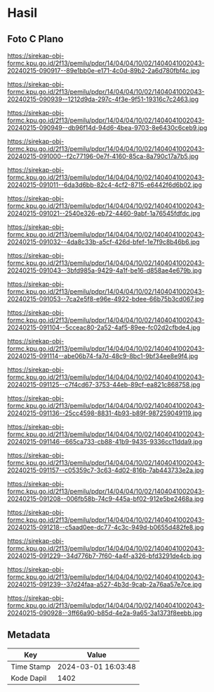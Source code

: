 # Hasil

## Foto C Plano

https://sirekap-obj-formc.kpu.go.id/2f13/pemilu/pdpr/14/04/04/10/02/1404041002043-20240215-090917--89e1bb0e-e171-4c0d-89b2-2a6d780fbf4c.jpg

https://sirekap-obj-formc.kpu.go.id/2f13/pemilu/pdpr/14/04/04/10/02/1404041002043-20240215-090939--1212d9da-297c-4f3e-9f51-19316c7c2463.jpg

https://sirekap-obj-formc.kpu.go.id/2f13/pemilu/pdpr/14/04/04/10/02/1404041002043-20240215-090949--db96f14d-94d6-4bea-9703-8e6430c6ceb9.jpg

https://sirekap-obj-formc.kpu.go.id/2f13/pemilu/pdpr/14/04/04/10/02/1404041002043-20240215-091000--f2c77196-0e7f-4160-85ca-8a790c17a7b5.jpg

https://sirekap-obj-formc.kpu.go.id/2f13/pemilu/pdpr/14/04/04/10/02/1404041002043-20240215-091011--6da3d6bb-82c4-4cf2-8715-e6442f6d6b02.jpg

https://sirekap-obj-formc.kpu.go.id/2f13/pemilu/pdpr/14/04/04/10/02/1404041002043-20240215-091021--2540e326-eb72-4460-9abf-1a76545fdfdc.jpg

https://sirekap-obj-formc.kpu.go.id/2f13/pemilu/pdpr/14/04/04/10/02/1404041002043-20240215-091032--4da8c33b-a5cf-426d-bfef-1e7f9c8b46b6.jpg

https://sirekap-obj-formc.kpu.go.id/2f13/pemilu/pdpr/14/04/04/10/02/1404041002043-20240215-091043--3bfd985a-9429-4a1f-be16-d858ae4e679b.jpg

https://sirekap-obj-formc.kpu.go.id/2f13/pemilu/pdpr/14/04/04/10/02/1404041002043-20240215-091053--7ca2e5f8-e96e-4922-bdee-66b75b3cd067.jpg

https://sirekap-obj-formc.kpu.go.id/2f13/pemilu/pdpr/14/04/04/10/02/1404041002043-20240215-091104--5cceac80-2a52-4af5-89ee-fc02d2cfbde4.jpg

https://sirekap-obj-formc.kpu.go.id/2f13/pemilu/pdpr/14/04/04/10/02/1404041002043-20240215-091114--abe06b74-fa7d-48c9-8bc1-9bf34ee8e9f4.jpg

https://sirekap-obj-formc.kpu.go.id/2f13/pemilu/pdpr/14/04/04/10/02/1404041002043-20240215-091125--c7f4cd67-3753-44eb-89cf-ea821c868758.jpg

https://sirekap-obj-formc.kpu.go.id/2f13/pemilu/pdpr/14/04/04/10/02/1404041002043-20240215-091136--25cc4598-8831-4b93-b89f-987259049119.jpg

https://sirekap-obj-formc.kpu.go.id/2f13/pemilu/pdpr/14/04/04/10/02/1404041002043-20240215-091146--665ca733-cb88-41b9-9435-9336cc11dda9.jpg

https://sirekap-obj-formc.kpu.go.id/2f13/pemilu/pdpr/14/04/04/10/02/1404041002043-20240215-091157--c05359c7-3c63-4d02-816b-7ab443733e2a.jpg

https://sirekap-obj-formc.kpu.go.id/2f13/pemilu/pdpr/14/04/04/10/02/1404041002043-20240215-091208--006fb58b-74c9-445a-bf02-912e5be2468a.jpg

https://sirekap-obj-formc.kpu.go.id/2f13/pemilu/pdpr/14/04/04/10/02/1404041002043-20240215-091218--c5aad0ee-dc77-4c3c-949d-b0655d482fe8.jpg

https://sirekap-obj-formc.kpu.go.id/2f13/pemilu/pdpr/14/04/04/10/02/1404041002043-20240215-091229--34d776b7-7f60-4a4f-a326-bfd3291de4cb.jpg

https://sirekap-obj-formc.kpu.go.id/2f13/pemilu/pdpr/14/04/04/10/02/1404041002043-20240215-091239--37d24faa-a527-4b3d-9cab-2a76aa57e7ce.jpg

https://sirekap-obj-formc.kpu.go.id/2f13/pemilu/pdpr/14/04/04/10/02/1404041002043-20240215-090928--3ff66a90-b85d-4e2a-9a65-3a1373f8eebb.jpg


## Metadata

| Key        | Value               |
| ---------- | ------------------- |
| Time Stamp | 2024-03-01 16:03:48 |
| Kode Dapil | 1402                |



